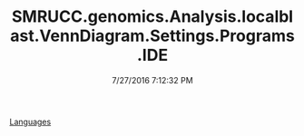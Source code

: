 ﻿---
title: SMRUCC.genomics.Analysis.localblast.VennDiagram.Settings.Programs.IDE
date: 7/27/2016 7:12:32 PM
---

[Languages](T-SMRUCC.genomics.Analysis.localblast.VennDiagram.Settings.Programs.IDE.Languages.html)
